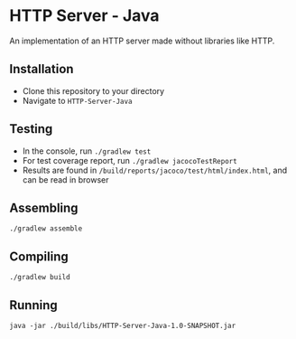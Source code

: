 # HTTP Server - Java

An implementation of an HTTP server made without libraries like HTTP.

## Installation
 
 - Clone this repository to your directory
 - Navigate to `HTTP-Server-Java`
 
## Testing
 
 - In the console, run `./gradlew test`
 - For test coverage report, run `./gradlew jacocoTestReport`
 - Results are found in `/build/reports/jacoco/test/html/index.html`, and can be read in browser
 
## Assembling

`./gradlew assemble`
 
## Compiling
 
 `./gradlew build`
 
## Running
 
 `java -jar ./build/libs/HTTP-Server-Java-1.0-SNAPSHOT.jar`
